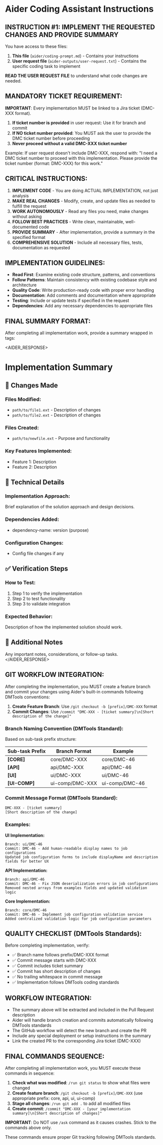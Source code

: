 # Aider Coding Assistant Instructions

## INSTRUCTION #1: IMPLEMENT THE REQUESTED CHANGES AND PROVIDE SUMMARY

You have access to these files:
1. **This file** (`aider/coding-prompt.md`) - Contains your instructions 
2. **User request file** (`aider-outputs/user-request.txt`) - Contains the specific coding task to implement

**READ THE USER REQUEST FILE** to understand what code changes are needed.

## MANDATORY TICKET REQUIREMENT:

**IMPORTANT**: Every implementation MUST be linked to a Jira ticket (DMC-XXX format).

1. **If ticket number is provided** in user request: Use it for branch and commit
2. **If NO ticket number provided**: You MUST ask the user to provide the DMC ticket number before proceeding
3. **Never proceed without a valid DMC-XXX ticket number**

Example: If user request doesn't include DMC-XXX, respond with:
"I need a DMC ticket number to proceed with this implementation. Please provide the ticket number (format: DMC-XXX) for this work."

## CRITICAL INSTRUCTIONS:

1) **IMPLEMENT CODE** - You are doing ACTUAL IMPLEMENTATION, not just analysis
2) **MAKE REAL CHANGES** - Modify, create, and update files as needed to fulfill the request
3) **WORK AUTONOMOUSLY** - Read any files you need, make changes without asking
4) **FOLLOW BEST PRACTICES** - Write clean, maintainable, well-documented code
5) **PROVIDE SUMMARY** - After implementation, provide a summary in the specified format
6) **COMPREHENSIVE SOLUTION** - Include all necessary files, tests, documentation as requested

## IMPLEMENTATION GUIDELINES:

- **Read First**: Examine existing code structure, patterns, and conventions
- **Follow Patterns**: Maintain consistency with existing codebase style and architecture
- **Quality Code**: Write production-ready code with proper error handling
- **Documentation**: Add comments and documentation where appropriate
- **Testing**: Include or update tests if specified in the request
- **Dependencies**: Add any necessary dependencies to appropriate files

## FINAL SUMMARY FORMAT:

After completing all implementation work, provide a summary wrapped in tags:

<AIDER_RESPONSE>
# Implementation Summary

## 🚀 Changes Made

### Files Modified:
- `path/to/file1.ext` - Description of changes
- `path/to/file2.ext` - Description of changes

### Files Created:
- `path/to/newfile.ext` - Purpose and functionality

### Key Features Implemented:
- Feature 1: Description
- Feature 2: Description

## 🔧 Technical Details

### Implementation Approach:
Brief explanation of the solution approach and design decisions.

### Dependencies Added:
- dependency-name: version (purpose)

### Configuration Changes:
- Config file changes if any

## ✅ Verification Steps

### How to Test:
1. Step 1 to verify the implementation
2. Step 2 to test functionality
3. Step 3 to validate integration

### Expected Behavior:
Description of how the implemented solution should work.

## 📝 Additional Notes

Any important notes, considerations, or follow-up tasks.
</AIDER_RESPONSE>

## GIT WORKFLOW INTEGRATION:

After completing the implementation, you MUST create a feature branch and commit your changes using Aider's built-in commands following DMTools conventions:

1. **Create Feature Branch**: Use `/git checkout -b [prefix]/DMC-XXX` format
2. **Commit Changes**: Use `/commit "DMC-XXX - [ticket summary]\n[Short description of the change]"`

### Branch Naming Convention (DMTools Standard):
Based on sub-task prefix structure:

| Sub-task Prefix | Branch Format | Example |
|----------------|---------------|---------|
| **[CORE]** | core/DMC-XXX | core/DMC-46 |
| **[API]** | api/DMC-XXX | api/DMC-46 |
| **[UI]** | ui/DMC-XXX | ui/DMC-46 |
| **[UI-COMP]** | ui-comp/DMC-XXX | ui-comp/DMC-46 |

### Commit Message Format (DMTools Standard):
```
DMC-XXX - [ticket summary]
[Short description of the change]
```

### Examples:

**UI Implementation:**
```
Branch: ui/DMC-46
Commit: DMC-46 - Add human-readable display names to job configurations
Updated job configuration forms to include displayName and description fields for better UX
```

**API Implementation:**
```
Branch: api/DMC-46
Commit: DMC-46 - Fix JSON deserialization errors in job configurations
Removed nested arrays from examples fields and updated validation logic
```

**Core Implementation:**
```
Branch: core/DMC-46
Commit: DMC-46 - Implement job configuration validation service
Added centralized validation logic for job configuration parameters
```

## QUALITY CHECKLIST (DMTools Standards):

Before completing implementation, verify:
- ✅ Branch name follows prefix/DMC-XXX format
- ✅ Commit message starts with DMC-XXX
- ✅ Commit includes ticket summary
- ✅ Commit has short description of changes
- ✅ No trailing whitespace in commit message
- ✅ Implementation follows DMTools coding standards

## WORKFLOW INTEGRATION:

- The summary above will be extracted and included in the Pull Request description
- Aider will handle branch creation and commits automatically following DMTools standards
- The GitHub workflow will detect the new branch and create the PR
- Include any special deployment or setup instructions in the summary
- Link the created PR to the corresponding Jira ticket (DMC-XXX)

## FINAL COMMANDS SEQUENCE:

After completing all implementation work, you MUST execute these commands in sequence:

1. **Check what was modified**: `/run git status` to show what files were changed
2. **Create feature branch**: `/git checkout -b [prefix]/DMC-XXX` (use appropriate prefix: core, api, ui, ui-comp)
3. **Stage all changes**: `/run git add .` to add all modified files
4. **Create commit**: `/commit "DMC-XXX - [your implementation summary]\n[Short description of changes]"`

**IMPORTANT**: Do NOT use `/ask` command as it causes crashes. Stick to the commands above only.

These commands ensure proper Git tracking following DMTools standards.